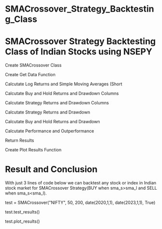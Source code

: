 # SMACrossover_Strategy_Backtesting_Class

# SMACrossover Strategy Backtesting Class of Indian Stocks using NSEPY

Create SMACrossover Class

Create Get Data Function 

Calcutate Log Returns and Simple Moving Averages (Short 

Calcutate Buy and Hold Returns and Drawdown Columns
 
Calcutate Strategy Returns and Drawdown Columns

Calcutate Strategy Returns and Drawdown

Calcutate Buy and Hold Returns and Drawdown
 
Calcutate Performance and Outperformance

Return Results

Create Plot Results Function

# Result and Conclusion

With just 3 lines of code below we can backtest any stock or index in Indian stock market for SMACrossover Strategy(BUY when sma_s>sma_l and SELL when sma_s<sma_l).

test = SMACrossover("NIFTY", 50, 200, date(2020,1,1), date(2023,1,1), True)

test.test_results()

test.plot_results()



